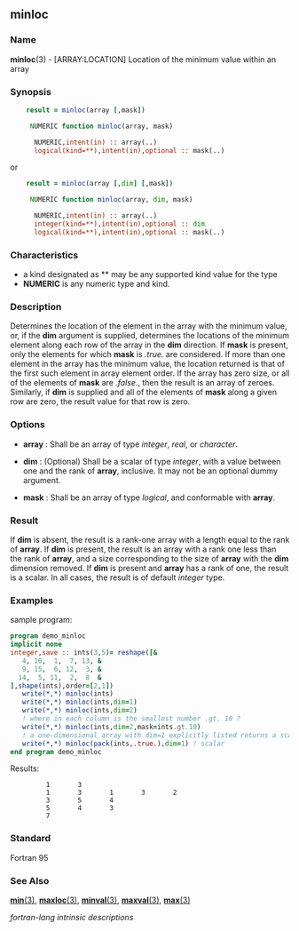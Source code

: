 ## minloc

### **Name**

**minloc**(3) - \[ARRAY:LOCATION\] Location of the minimum value within an array

### **Synopsis**
```fortran
    result = minloc(array [,mask])
```
```fortran
     NUMERIC function minloc(array, mask)

      NUMERIC,intent(in) :: array(..)
      logical(kind=**),intent(in),optional :: mask(..)
```
or
```fortran
    result = minloc(array [,dim] [,mask])
```
```fortran
     NUMERIC function minloc(array, dim, mask)

      NUMERIC,intent(in) :: array(..)
      integer(kind=**),intent(in),optional :: dim
      logical(kind=**),intent(in),optional :: mask(..)
```
### **Characteristics**

  - a kind designated as ** may be any supported kind value for the type
  - **NUMERIC** is any numeric type and kind.

### **Description**

  Determines the location of the element in the array with the minimum
  value, or, if the **dim** argument is supplied, determines the locations
  of the minimum element along each row of the array in the **dim**
  direction. If **mask** is present, only the elements for which **mask**
  is _.true._ are considered. If more than one element in the array
  has the minimum value, the location returned is that of the first
  such element in array element order. If the array has zero size,
  or all of the elements of **mask** are _.false._, then the result is
  an array of zeroes. Similarly, if **dim** is supplied and all of the
  elements of **mask** along a given row are zero, the result value for
  that row is zero.

### **Options**

- **array**
  : Shall be an array of type _integer_, _real_, or _character_.

- **dim**
  : (Optional) Shall be a scalar of type _integer_, with a value between
  one and the rank of **array**, inclusive. It may not be an optional
  dummy argument.

- **mask**
  : Shall be an array of type _logical_, and conformable with **array**.

### **Result**

If **dim** is absent, the result is a rank-one array with a length equal
to the rank of **array**. If **dim** is present, the result is an array
with a rank one less than the rank of **array**, and a size corresponding
to the size of **array** with the **dim** dimension removed. If **dim**
is present and **array** has a rank of one, the result is a scalar. In
all cases, the result is of default _integer_ type.

### **Examples**

sample program:

```fortran
program demo_minloc
implicit none
integer,save :: ints(3,5)= reshape([&
   4, 10,  1,  7, 13, &
   9, 15,  6, 12,  3, &
  14,  5, 11,  2,  8  &
],shape(ints),order=[2,1])
   write(*,*) minloc(ints)
   write(*,*) minloc(ints,dim=1)
   write(*,*) minloc(ints,dim=2)
   ! where in each column is the smallest number .gt. 10 ?
   write(*,*) minloc(ints,dim=2,mask=ints.gt.10)
   ! a one-dimensional array with dim=1 explicitly listed returns a scalar
   write(*,*) minloc(pack(ints,.true.),dim=1) ! scalar
end program demo_minloc
```
Results:
```text
         1       3
         1       3       1       3       2
         3       5       4
         5       4       3
         7
```
### **Standard**

Fortran 95

### **See Also**

[**min**(3)](#min),
[**maxloc**(3)](#maxloc),
[**minval**(3)](#minval),
[**maxval**(3)](#maxval),
[**max**(3)](#max)

 _fortran-lang intrinsic descriptions_
